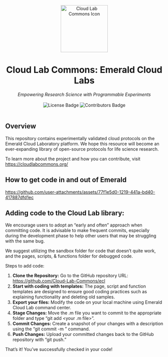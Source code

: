 <div align="center">
    <img src="https://github.com/user-attachments/assets/63cace98-74ae-4a2b-9302-df10f43e9c4c" alt="Cloud Lab Commons Icon" width="150">
    <h1>Cloud Lab Commons: Emerald Cloud Labs</h1>
    <em>Empowering Research Science with Programmable Experiments</em>
    <br/><br/>
    <img src="https://img.shields.io/badge/license-MIT-green" alt="License Badge">
    <img src="https://img.shields.io/github/contributors/Cloud-Lab-Commons/ecl" alt="Contributors Badge">
</div>
<br/>

## Overview
This repository contains experimentally validated cloud protocols on the Emerald Cloud Laboratory platform. We hope this resource will become an ever-expanding library of open-source protocols for life science research.

To learn more about the project and how you can contribute, visit https://cloudlabcommons.org/

## How to get code in and out of Emerald
https://github.com/user-attachments/assets/77f1e5d0-1219-441a-bd40-417887dfd1ec

## Adding code to the Cloud Lab library:

We encourage users to adopt an “early and often” approach when committing code. It is advisable to make frequent commits, especially during the development phase to help other users that may be struggling with the same bug.

We suggest utilizing the sandbox folder for code that doesn’t quite work, and the pages, scripts, & functions folder for debugged code.

Steps to add code:
1. **Clone the Repository:** Go to the GitHub repository URL: https://github.com/Cloud-Lab-Commons/ecl
2. **Start with coding with templates:** The page, script and function templates are designed to ensure good coding practices such as explaining functionality and deleting old samples.
3. **Export your files:** Modify the code on your local machine using Emerald Cloud Lab command center.
4. **Stage Changes:** Move the .m file you want to commit to the appropriate folder and type “git add <your .m file>”.
5. **Commit Changes:** Create a snapshot of your changes with a description using the “git commit -m <information about your change>” command.
6. **Push Changes:** Upload your committed changes back to the GitHub repository with “git push.”

That’s it! You’ve successfully checked in your code!

